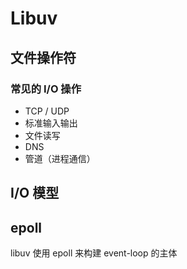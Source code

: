 # Libuv 
## 文件操作符


### 常见的 I/O 操作
+ TCP / UDP
+ 标准输入输出
+ 文件读写
+ DNS
+ 管道（进程通信）

## I/O 模型

## epoll


libuv 使用 epoll 来构建 event-loop 的主体